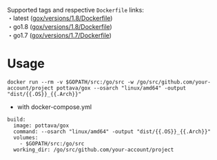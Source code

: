 Supported tags and respective `Dockerfile` links:  
・latest ([gox/versions/1.8/Dockerfile](https://github.com/pottava/docker-golang-tools/blob/master/gox/versions/1.8/Dockerfile))  
・go1.8 ([gox/versions/1.8/Dockerfile](https://github.com/pottava/docker-golang-tools/blob/master/gox/versions/1.8/Dockerfile))  
・go1.7 ([gox/versions/1.7/Dockerfile](https://github.com/pottava/docker-golang-tools/blob/master/gox/versions/1.7/Dockerfile))  

# Usage
`docker run --rm -v $GOPATH/src:/go/src -w /go/src/github.com/your-account/project pottava/gox --osarch "linux/amd64" -output "dist/{{.OS}}_{{.Arch}}"`

* with docker-compose.yml

```
build:
  image: pottava/gox
  command: --osarch "linux/amd64" -output "dist/{{.OS}}_{{.Arch}}"
  volumes:
    - $GOPATH/src:/go/src
  working_dir: /go/src/github.com/your-account/project
```
